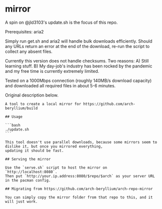 # mirror

A spin on @jld3103's update.sh is the focus of this repo. 

Prerequisites: aria2

Simply run get.sh and aria2 will handle bulk downloads efficiently. Should any URLs return an error at the end of the download, re-run the script to collect any absent files.

Currently this version does not handle checksums. Two reasons: A) Still learning stuff. B) My day-job's industry has been rocked by the pandemic and my free time is currently extremely limited.

Tested on a 1000Mbps connection (roughly 140MB/s download capacity) and downloaded all required files in about 5-6 minutes.

Original description below.

~~~~~~~~~~~~~~~~~~~~~~~~~~~~~~~~~~~~~~~~~~~~~~~~~~~~~~~~~~~~~~~~~~~~~~~~~~~~~~~~~~~~~~~~~~~~~~~~~
A tool to create a local mirror for https://github.com/arch-beryllium/build

## Usage

```bash
./update.sh
```

This tool doesn't use parallel downloads, because some mirrors seem to dislike it, but once you mirrored everything,
updating it should be fast.

## Serving the mirror

Use the `serve.sh` script to host the mirror on `http://localhost:8080`.  
Then put `http://your.ip.address:8080/$repo/$arch` as your server URL in the pacman config.

## Migrating from https://github.com/arch-beryllium/arch-repo-mirror

You can simply copy the mirror folder from that repo to this, and it will just work.

